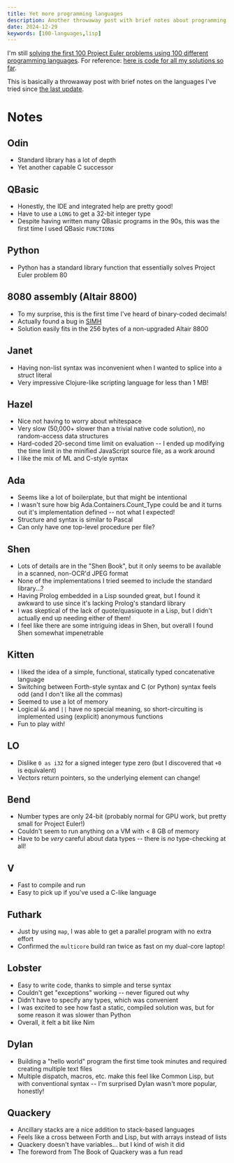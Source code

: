 ```yaml
---
title: Yet more programming languages
description: Another throwaway post with brief notes about programming languages.
date: 2024-12-29
keywords: [100-languages,lisp]
---
```

I'm still [solving the first 100 Project Euler problems using 100 different programming languages](100-languages.md). For reference: [here is code for all my solutions so far](https://github.com/jaredkrinke/100-languages).

This is basically a throwaway post with brief notes on the languages I've tried since [the last update](100-languages-12.md).

# Notes
## Odin
* Standard library has a lot of depth
* Yet another capable C successor

## QBasic
* Honestly, the IDE and integrated help are pretty good!
* Have to use a `LONG` to get a 32-bit integer type
* Despite having written many QBasic programs in the 90s, this was the first time I used QBasic `FUNCTION`s

## Python
* Python has a standard library function that essentially solves Project Euler problem 80

## 8080 assembly (Altair 8800)
* To my surprise, this is the first time I've heard of binary-coded decimals!
* Actually found a bug in [SIMH](https://github.com/simh/simh)
* Solution easily fits in the 256 bytes of a non-upgraded Altair 8800

## Janet
* Having non-list syntax was inconvenient when I wanted to splice into a struct literal
* Very impressive Clojure-like scripting language for less than 1 MB!

## Hazel
* Nice not having to worry about whitespace
* Very slow (50,000+ slower than a trivial native code solution), no random-access data structures
* Hard-coded 20-second time limit on evaluation -- I ended up modifying the time limit in the minified JavaScript source file, as a work around
* I like the mix of ML and C-style syntax

## Ada
* Seems like a lot of boilerplate, but that might be intentional
* I wasn't sure how big Ada.Containers.Count_Type could be and it turns out it's implementation defined -- not what I expected!
* Structure and syntax is similar to Pascal
* Can only have one top-level procedure per file?

## Shen
* Lots of details are in the "Shen Book", but it only seems to be available in a scanned, non-OCR'd JPEG format
* None of the implementations I tried seemed to  include the standard library...?
* Having Prolog embedded in a Lisp sounded great, but I found it awkward to use since it's lacking Prolog's standard library
* I was skeptical of the lack of quote/quasiquote in a Lisp, but I didn't actually end up needing either of them!
* I feel like there are some intriguing ideas in Shen, but overall I found Shen somewhat impenetrable

## Kitten
* I liked the idea of a simple, functional, statically typed concatenative language
* Switching between Forth-style syntax and C (or Python) syntax feels odd (and I don't like all the commas)
* Seemed to use a lot of memory
* Logical `&&` and `||` have no special meaning, so short-circuiting is implemented using (explicit) anonymous functions
* Fun to play with!

## LO
* Dislike `0 as i32` for a signed integer type zero (but I discovered that `+0` is equivalent)
* Vectors return pointers, so the underlying element can change!

## Bend
* Number types are only 24-bit (probably normal for GPU work, but pretty small for Project Euler!)
* Couldn't seem to run anything on a VM with < 8 GB of memory
* Have to be *very* careful about data types -- there is *no* type-checking at all!

## V
* Fast to compile and run
* Easy to pick up if you've used a C-like language

## Futhark
* Just by using `map`, I was able to get a parallel program with no extra effort
* Confirmed the `multicore` build ran twice as fast on my dual-core laptop!

## Lobster
* Easy to write code, thanks to simple and terse syntax
* Couldn't get "exceptions" working -- never figured out why
* Didn't have to specify any types, which was convenient
* I was excited to see how fast a static, compiled solution was, but for some reason it was slower than Python
* Overall, it felt a bit like Nim

## Dylan
* Building a "hello world" program the first time took minutes and required creating multiple text files
* Multiple dispatch, macros, etc. make this feel like Common Lisp, but with conventional syntax -- I'm surprised Dylan wasn't more popular, honestly!

## Quackery
* Ancillary stacks are a nice addition to stack-based languages
* Feels like a cross between Forth and Lisp, but with arrays instead of lists
* Quackery doesn't have variables... but I kind of wish it did
* The foreword from The Book of Quackery was a fun read
